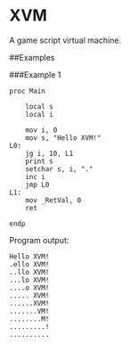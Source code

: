 XVM
====

A game script virtual machine.

##Examples

###Example 1

	proc Main
 
		local s
		local i
	
		mov i, 0
		mov s, "Hello XVM!"
	L0:
		jg i, 10, L1
		print s
		setchar s, i, "."
		inc i
		jmp L0
	L1:
		mov _RetVal, 0
		ret

	endp

Program output:

	Hello XVM!
	.ello XVM!
	..llo XVM!
	...lo XVM!
	....o XVM!
	..... XVM!
	......XVM!
	.......VM!
	........M!
	.........!
	..........
